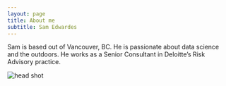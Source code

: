 ```yaml
---
layout: page
title: About me
subtitle: Sam Edwardes
---
```


Sam is based out of Vancouver, BC. He is passionate about data science and the outdoors. He works as a Senior Consultant in Deloitte’s Risk Advisory practice.

![head shot](https://i.imgur.com/vJsLglW.jpg)